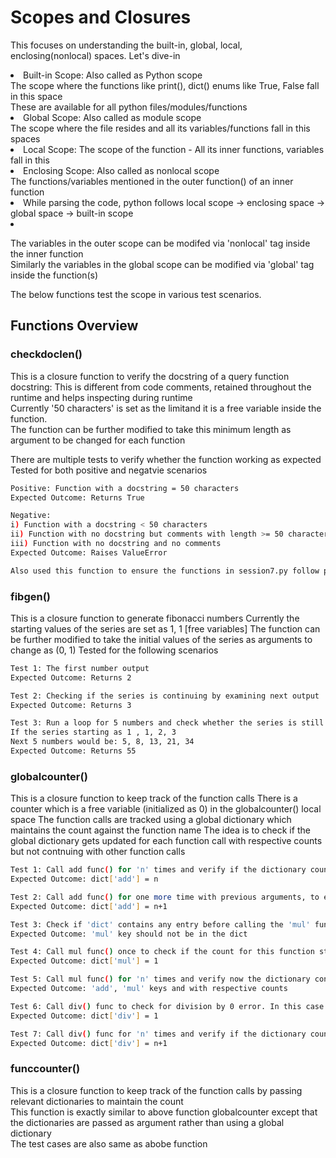 # Scopes and Closures
This focuses on understanding the built-in, global, local, enclosing(nonlocal) spaces. Let's dive-in <br/><li/>
Built-in Scope: Also called as Python scope <br/>
The scope where the functions like print(), dict() enums like True, False fall in this space <br/>
These are available for all python files/modules/functions<li/>
Global Scope: Also called as module scope <br/>
The scope where the file resides and all its variables/functions fall in this spaces<br/><li/>
Local Scope: The scope of the function - All its inner functions, variables fall in this <br/><li/>
Enclosing Scope: Also called as nonlocal scope<br/>
The functions/variables mentioned in the outer function() of an inner function<br/><li/>
While parsing the code, python follows local scope -> enclosing space -> global space -> built-in scope <br/><li/>

The variables in the outer scope can be modifed via 'nonlocal' tag inside the inner function<br/>
Similarly the variables in the global scope can be modified via 'global' tag inside the function(s)<br/>

The below functions test the scope in various test scenarios. <br/>

## Functions Overview

### checkdoclen()
This is a closure function to verify the docstring of a query function <br/>
docstring: This is different from code comments, retained throughout the runtime and helps inspecting during runtime<br/>
Currently '50 characters' is set as the limitand it is a free variable inside the function.<br/>
The function can be further modified to take this minimum length as argument to be changed for each function<br/>

There are multiple tests to verify whether the function working as expected<br/>
Tested for both positive and negatvie scenarios<br/>
```bash
Positive: Function with a docstring = 50 characters
Expected Outcome: Returns True

Negative: 
i) Function with a docstring < 50 characters
ii) Function with no docstring but comments with length >= 50 characters
iii) Function with no docstring and no comments
Expected Outcome: Raises ValueError

Also used this function to ensure the functions in session7.py follow proper documentation or not
```

### fibgen()
This is a closure function to generate fibonacci numbers
Currently the starting values of the series are set as 1, 1 [free variables]
The function can be further modified to take the initial values of the series as arguments to change as (0, 1)
Tested for the following scenarios
```bash
Test 1: The first number output
Expected Outcome: Returns 2

Test 2: Checking if the series is continuing by examining next output
Expected Outcome: Returns 3

Test 3: Run a loop for 5 numbers and check whether the series is still continuing or not
If the series starting as 1 , 1, 2, 3
Next 5 numbers would be: 5, 8, 13, 21, 34
Expected Outcome: Returns 55
```

### globalcounter()
This is a closure function to keep track of the function calls
There is a counter which is a free variable (initialized as 0) in the globalcounter() local space
The function calls are tracked using a global dictionary which maintains the count against the function name
The idea is to check if the global dictionary gets updated for each function call with respective counts
but not contnuing with other function calls
```bash
Test 1: Call add func() for 'n' times and verify if the dictionary count is updated or not
Expected Outcome: dict['add'] = n

Test 2: Call add func() for one more time with previous arguments, to ensure functin counter still continue to update
Expected Outcome: dict['add'] = n+1

Test 3: Check if 'dict' contains any entry before calling the 'mul' function
Expected Outcome: 'mul' key should not be in the dict

Test 4: Call mul func() once to check if the count for this function starts at 1 or not
Expected Outcome: dict['mul'] = 1

Test 5: Call mul func() for 'n' times and verify now the dictionary contains both 'add' and 'mul' counts
Expected Outcome: 'add', 'mul' keys and with respective counts

Test 6: Call div() func to check for division by 0 error. In this case also, dictionary count should be updated
Expected Outcome: dict['div'] = 1

Test 7: Call div() func for 'n' times and verify if the dictionary count is updated from previously or not
Expected Outcome: dict['div'] = n+1
```

### funccounter()
This is a closure function to keep track of the function calls by passing relevant dictionaries to maintain the count<br/>
This function is exactly similar to above function globalcounter except that the dictionaries are passed
as argument rather than using a global dictionary<br/>
The test cases are also same as abobe function<br/>
